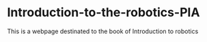 # Introduction-to-the-robotics-PIA
This is a webpage destinated to the book of Introduction to robotics
